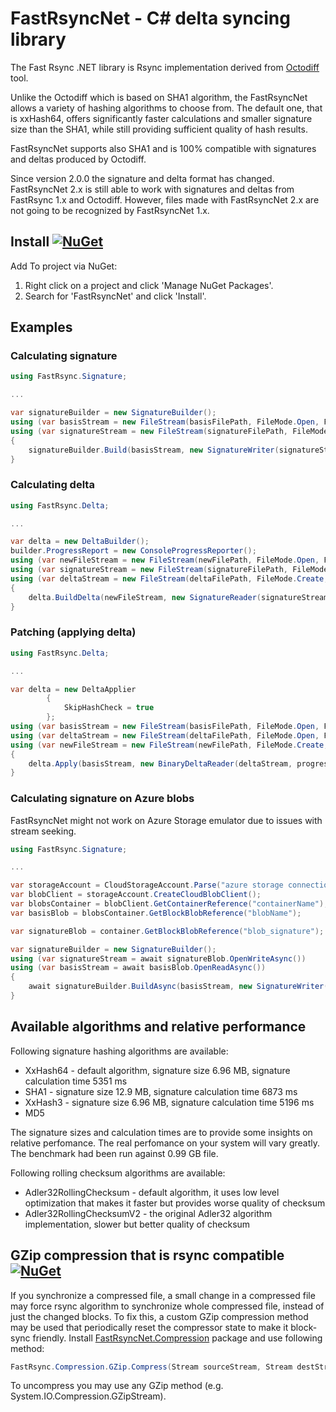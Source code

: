 # FastRsyncNet - C# delta syncing library

The Fast Rsync .NET library is Rsync implementation derived from [Octodiff](https://github.com/OctopusDeploy/Octodiff) tool.

Unlike the Octodiff which is based on SHA1 algorithm, the FastRsyncNet allows a variety of hashing algorithms to choose from.
The default one, that is xxHash64, offers significantly faster calculations and smaller signature size than the SHA1, while still providing sufficient quality of hash results.

FastRsyncNet supports also SHA1 and is 100% compatible with signatures and deltas produced by Octodiff.

Since version 2.0.0 the signature and delta format has changed. FastRsyncNet 2.x is still able to work with signatures and deltas from FastRsync 1.x and Octodiff. However, files made with FastRsyncNet 2.x are not going to be recognized by FastRsyncNet 1.x.

## Install [![NuGet](https://img.shields.io/nuget/v/FastRsyncNet.svg?style=flat)](https://www.nuget.org/packages/FastRsyncNet/)
Add To project via NuGet:  
1. Right click on a project and click 'Manage NuGet Packages'.  
2. Search for 'FastRsyncNet' and click 'Install'.  

## Examples

### Calculating signature

```csharp
using FastRsync.Signature;

...

var signatureBuilder = new SignatureBuilder();
using (var basisStream = new FileStream(basisFilePath, FileMode.Open, FileAccess.Read, FileShare.Read))
using (var signatureStream = new FileStream(signatureFilePath, FileMode.Create, FileAccess.Write, FileShare.Read))
{
    signatureBuilder.Build(basisStream, new SignatureWriter(signatureStream));
}
```

### Calculating delta

```csharp
using FastRsync.Delta;

...

var delta = new DeltaBuilder();
builder.ProgressReport = new ConsoleProgressReporter();
using (var newFileStream = new FileStream(newFilePath, FileMode.Open, FileAccess.Read, FileShare.Read))
using (var signatureStream = new FileStream(signatureFilePath, FileMode.Open, FileAccess.Read, FileShare.Read))
using (var deltaStream = new FileStream(deltaFilePath, FileMode.Create, FileAccess.Write, FileShare.Read))
{
    delta.BuildDelta(newFileStream, new SignatureReader(signatureStream, delta.ProgressReporter), new AggregateCopyOperationsDecorator(new BinaryDeltaWriter(deltaStream)));
}
```

### Patching (applying delta)

```csharp
using FastRsync.Delta;

...

var delta = new DeltaApplier
        {
            SkipHashCheck = true
        };
using (var basisStream = new FileStream(basisFilePath, FileMode.Open, FileAccess.Read, FileShare.Read))
using (var deltaStream = new FileStream(deltaFilePath, FileMode.Open, FileAccess.Read, FileShare.Read))
using (var newFileStream = new FileStream(newFilePath, FileMode.Create, FileAccess.ReadWrite, FileShare.Read))
{
    delta.Apply(basisStream, new BinaryDeltaReader(deltaStream, progressReporter), newFileStream);
}
```
### Calculating signature on Azure blobs

FastRsyncNet might not work on Azure Storage emulator due to issues with stream seeking.

```csharp
using FastRsync.Signature;

...

var storageAccount = CloudStorageAccount.Parse("azure storage connectionstring");
var blobClient = storageAccount.CreateCloudBlobClient();
var blobsContainer = blobClient.GetContainerReference("containerName");
var basisBlob = blobsContainer.GetBlockBlobReference("blobName");

var signatureBlob = container.GetBlockBlobReference("blob_signature");

var signatureBuilder = new SignatureBuilder();
using (var signatureStream = await signatureBlob.OpenWriteAsync())
using (var basisStream = await basisBlob.OpenReadAsync())
{
    await signatureBuilder.BuildAsync(basisStream, new SignatureWriter(signatureStream));
}
```

## Available algorithms and relative performance

Following signature hashing algorithms are available:

 * XxHash64 - default algorithm, signature size 6.96 MB, signature calculation time 5351 ms
 * SHA1 - signature size 12.9 MB, signature calculation time 6873 ms
 * XxHash3 - signature size 6.96 MB, signature calculation time 5196 ms
 * MD5

The signature sizes and calculation times are to provide some insights on relative perfomance. The real perfomance on your system will vary greatly. The benchmark had been run against 0.99 GB file.

Following rolling checksum algorithms are available:

 * Adler32RollingChecksum - default algorithm, it uses low level optimization that makes it faster but provides worse quality of checksum
 * Adler32RollingChecksumV2 - the original Adler32 algorithm implementation, slower but better quality of checksum 

## GZip compression that is rsync compatible [![NuGet](https://img.shields.io/nuget/v/FastRsyncNet.Compression.svg?style=flat)](https://www.nuget.org/packages/FastRsyncNet.Compression/)
If you synchronize a compressed file, a small change in a compressed file may force rsync algorithm to synchronize whole compressed file, instead of just the changed blocks. To fix this, a custom GZip compression method may be used that periodically reset the compressor state to make it block-sync friendly. Install [FastRsyncNet.Compression](https://www.nuget.org/packages/FastRsyncNet.Compression/) package and use following method:
```csharp
FastRsync.Compression.GZip.Compress(Stream sourceStream, Stream destStream)
```
To uncompress you may use any GZip method (e.g. System.IO.Compression.GZipStream).
